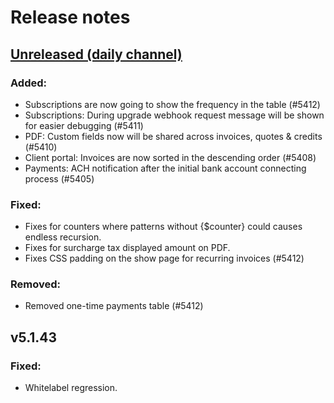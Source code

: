# Release notes

## [Unreleased (daily channel)](https://github.com/invoiceninja/invoiceninja/tree/v5-develop)

### Added:
- Subscriptions are now going to show the frequency in the table (#5412)
- Subscriptions: During upgrade webhook request message will be shown for easier debugging (#5411)
- PDF: Custom fields now will be shared across invoices, quotes & credits (#5410)
- Client portal: Invoices are now sorted in the descending order (#5408)
- Payments: ACH notification after the initial bank account connecting process (#5405)

### Fixed:
- Fixes for counters where patterns without {$counter} could causes endless recursion.
- Fixes for surcharge tax displayed amount on PDF.
- Fixes CSS padding on the show page for recurring invoices (#5412)

### Removed:
- Removed one-time payments table (#5412)

## v5.1.43

### Fixed:
- Whitelabel regression.
